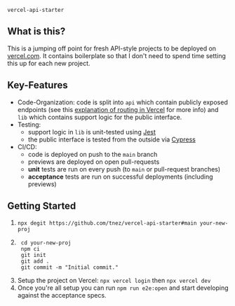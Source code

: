 `vercel-api-starter`

## What is this?

This is a jumping off point for fresh API-style projects to be deployed on [vercel.com](https://vercel.com). It contains boilerplate so that I don't need to spend time setting this up for each new project.

## Key-Features

- Code-Organization: code is split into `api` which contain publicly exposed endpoints (see this [explanation of routing in Vercel](https://vercel.com/docs/configuration#routes) for more info) and `lib` which contains support logic for the public interface.
- Testing:
  - support logic in `lib` is unit-tested using [Jest](https://jestjs.io)
  - the public interface is tested from the outside via [Cypress](https://cypress.io)
- CI/CD:
  - code is deployed on push to the `main` branch
  - previews are deployed on open pull-requests
  - **unit** tests are run on every push (to `main` or pull-request branches)
  - **acceptance** tests are run on successful deployments (including previews)

## Getting Started

1. `npx degit https://github.com/tnez/vercel-api-starter#main your-new-proj`
2. ```
    cd your-new-proj
    npm ci
    git init
    git add .
    git commit -m "Initial commit."
   ```
3. Setup the project on Vercel: `npx vercel login` then `npx vercel dev`
4. Once you're all setup you can run `npm run e2e:open` and start developing against the acceptance specs.
